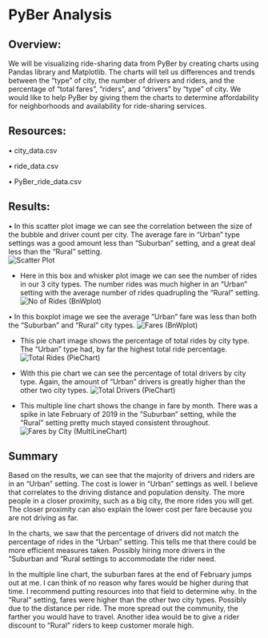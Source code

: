 # PyBer Analysis


## Overview:
We will be visualizing ride-sharing data from PyBer by creating charts using Pandas library and Matplotlib. The charts will tell us  differences and trends between the “type” of city, the number of drivers and riders, and the percentage of “total fares”, “riders”, and “drivers” by “type” of city. We would like to help PyBer by giving them the charts to determine affordability for neighborhoods and availability for ride-sharing services.

## Resources:
•	 city_data.csv

•	 ride_data.csv

•	 PyBer_ride_data.csv


## Results:

•	In this scatter plot image we can see the correlation between the size of the bubble and driver count per city. The average fare in “Urban” type settings was a good amount less than “Suburban” setting, and a great deal less than the “Rural” setting.  
![Scatter Plot](https://user-images.githubusercontent.com/79877349/115103176-d492ad00-9f04-11eb-9f72-965d97b140fd.png)



* Here in this box and whisker plot image we can see the number of rides in our 3 city types. The number rides was much higher in an “Urban” setting with the average number of rides quadrupling the “Rural” setting.
![No  of Rides (BnWplot)](https://user-images.githubusercontent.com/79877349/115103190-e70ce680-9f04-11eb-8313-c50dee931245.png)


•	In this boxplot image we see the average ”Urban” fare was less than both the “Suburban” and “Rural” city types.
![Fares (BnWplot)](https://user-images.githubusercontent.com/79877349/115103214-ff7d0100-9f04-11eb-8797-a2cd84d91c98.png)


* This pie chart image shows the percentage of total rides by city type. The “Urban” type had, by far the highest total ride percentage. 
![Total Rides (PieChart)](https://user-images.githubusercontent.com/79877349/115103219-086dd280-9f05-11eb-8fc9-f9f55eb02265.png)


* With this pie chart we can see the percentage of total drivers by city type. Again, the amount of “Urban” drivers is greatly higher than the other 
 two city types. 
![Total Drivers (PieChart)](https://user-images.githubusercontent.com/79877349/115103227-17ed1b80-9f05-11eb-8eb5-fb39b1664644.png)


* This multiple line chart shows the change in fare by month. There was a spike in late February of 2019 in the ”Suburban” setting, while the “Rural” setting pretty much stayed consistent throughout. 
![Fares by City (MultiLineChart)](https://user-images.githubusercontent.com/79877349/115103230-29362800-9f05-11eb-8afa-a4ad31c82399.png)


## Summary
 Based on the results, we can see that the majority of drivers and riders are in an “Urban” setting. The cost is lower in “Urban” settings as well. I believe that correlates to the driving distance and population density. The more people in a closer proximity, such as a big city, the more rides you will get. The closer proximity can also explain the lower cost per fare because you are not driving as far.
 
  In the charts, we saw that the percentage of drivers did not match the percentage of rides in the “Urban” setting. This tells me that there could be more efficient measures taken. Possibly hiring more drivers in the “Suburban and “Rural settings to accommodate the rider need.
  
 In the multiple line chart, the suburban fares at the end of February jumps out at me. I can think of no reason why fares would be higher during that time. I recommend putting resources into that field to determine why.
 In the “Rural” setting, fares were higher than the other two city types. Possibly due to the distance per ride. The more spread out the community, the farther you would have to travel. Another idea would be to give a rider discount to “Rural” riders to keep customer morale high.  
 
 


